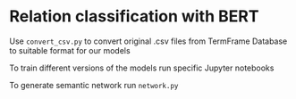 # Relation classification with BERT

Use `convert_csv.py` to convert original .csv files from TermFrame Database to suitable format for our models

To train different versions of the models run specific Jupyter notebooks

To generate semantic network run `network.py`